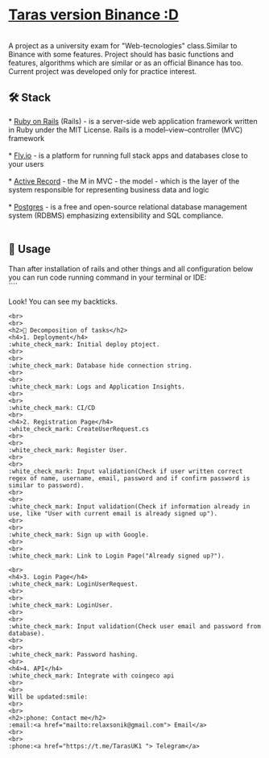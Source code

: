 <h1>
  <a href="https://taras-rails-app.fly.dev/">Taras version Binance :D</a> 
</h1>

<br>
A project as a university exam for "Web-tecnologies" class.Similar to Binance with some features. Project should has basic functions and features, algorithms which are similar or as an official Binance has too. Current project was developed only for practice interest.


<h2>🛠️ Stack</h2>
  *   <a href="https://guides.rubyonrails.org/">Ruby on Rails</a> (Rails) - is a server-side web application framework written in Ruby under the MIT License. Rails is a model–view–controller (MVC) framework
<br>
<br>
  *   <a href="https://fly.io/">Fly.io</a> - is a platform for running full stack apps and databases close to your users
<br>
<br>
  *   <a href="https://guides.rubyonrails.org/active_record_basics.html">Active Record</a> - the M in MVC - the model - which is the layer of the system responsible for representing business data and logic
<br>
<br>
  *   <a href="https://www.postgresql.org/">Postgres</a> - is a free and open-source relational database management system (RDBMS) emphasizing extensibility and SQL compliance.
<br>
<br>


<h2>🚀 Usage</h2>
Than after installation of rails and other things and all configuration below you can run code running command in your terminal or IDE:
<br>
````

Look! You can see my backticks.

````
<br>
<br>
<h2>📝 Decomposition of tasks</h2>
<h4>1. Deployment</h4>
:white_check_mark: Initial deploy ptoject.
<br>
<br>
:white_check_mark: Database hide connection string.
<br>
<br>
:white_check_mark: Logs and Application Insights.
<br>
<br>
:white_check_mark: CI/CD
<br>
<h4>2. Registration Page</h4>
:white_check_mark: CreateUserRequest.cs
<br>
<br>
:white_check_mark: Register User.
<br>
<br>
:white_check_mark: Input validation(Check if user written correct regex of name, username, email, password and if confirm password is similar to password).
<br>
<br>
:white_check_mark: Input validation(Check if information already in use, like "User with current email is already signed up").
<br>
<br>
:white_check_mark: Sign up with Google.
<br>
<br>
:white_check_mark: Link to Login Page("Already signed up?").

<br>
<h4>3. Login Page</h4>
:white_check_mark: LoginUserRequest.
<br>
<br>
:white_check_mark: LoginUser.
<br>
<br>
:white_check_mark: Input validation(Check user email and password from database).
<br>
<br>
:white_check_mark: Password hashing.
<br>
<h4>4. API</h4>
:white_check_mark: Integrate with coingeco api
<br>
<br>
Will be updated:smile:
<br>
<br>
<h2>:phone: Contact me</h2>
:email:<a href="mailto:relaxsonik@gmail.com"> Email</a>
<br>
<br>
:phone:<a href="https://t.me/TarasUK1 "> Telegram</a>
